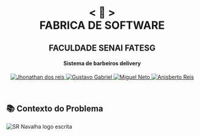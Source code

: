 <h1 align="center">
    < 📜 > <br>
FABRICA DE SOFTWARE
</h1>
    <h2 align="center">
    FACULDADE SENAI FATESG
    </h2>
<h4 align="center">
Sistema de barbeiros delivery
</h4>

<p align="center">
  <a href="https://github.com/jhonathandosreis">
    <img alt="Jhonathan dos reis" src="https://img.shields.io/badge/Jhonathan dos reis-F.S-blue">
  </a>
    <a href="https://github.com/Gustavo-404">
    <img alt="Gustavo Gabriel" src="https://img.shields.io/badge/Gustavo Gabriel-F.S-green">
  </a>
    <a href="https://github.com/MiguellNeto">
    <img alt="Miguel Neto" src="https://img.shields.io/badge/Miguel Neto-F.S-red">
  </a>
  <a href="https://github.com/anisberto">
    <img alt="Anisberto Reis" src="https://img.shields.io/badge/Anisberto Reis-F.S-orange">
  </a>
</p>
<br>

## 📚 Contexto do Problema
![SR Navalha logo escrita](https://user-images.githubusercontent.com/46682639/118359989-1a6e7f80-b55c-11eb-91bb-64039b65ea8e.png)
